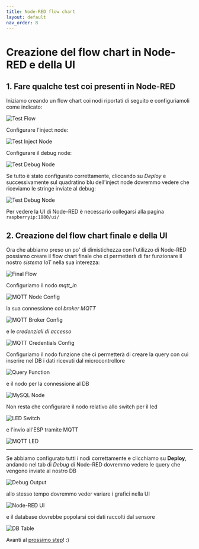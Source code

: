 ```yaml
---
title: Node-RED flow chart
layout: default
nav_order: 8
---
```


# Creazione del flow chart in Node-RED e della UI

## 1. Fare qualche test coi presenti in Node-RED

Iniziamo creando un flow chart coi nodi riportati di seguito e configuriamoli come indicato:

![Test Flow](./images/nodered/test_flow.png)

Configurare l'inject node:

![Test Inject Node](./images/nodered/test_inject_node.png)

Configurare il debug node:

![Test Debug Node](./images/nodered/test_debug_node.png)

Se tutto è stato configurato correttamente, cliccando su *Deploy* e successivamente sul quadratino blu dell'inject node dovremmo vedere che riceviamo le stringe inviate al debug:

![Test Debug Node](./images/nodered/test_debug_output.png)

Per vedere la UI di Node-RED è necessario collegarsi alla pagina `raspberryip:1880/ui/`

## 2. Creazione del flow chart finale e della UI

Ora che abbiamo preso un po' di dimistichezza con l'utilizzo di Node-RED possiamo creare il flow chart finale che ci permetterà di far funzionare il nostro *sistema IoT* nella sua interezza:

![Final Flow](./images/nodered/final_flow.png)

Configuriamo il nodo *mqtt_in*

![MQTT Node Config](./images/nodered/mqtt_node_config.png)

la sua connessione col *broker MQTT*

![MQTT Broker Config](./images/nodered/mqtt_broker_config.png)

e le *credenziali di accesso*

![MQTT Credentials Config](./images/nodered/mqtt_credentials_config.png)

Configuriamo il nodo funzione che ci permetterà di creare la query con cui inserire nel DB i dati ricevuti dal microcontrollore

![Query Function](./images/nodered/query_function.png)

e il nodo per la connessione al DB

![MySQL Node](./images/nodered/mysql_node.png)

Non resta che configurare il nodo relativo allo switch per il led

![LED Switch](./images/nodered/led_switch.png)

e l'invio all'ESP tramite MQTT

![MQTT LED](./images/nodered/mqtt_led.png)

---

Se abbiamo configurato tutti i nodi correttamente e clicchiamo su **Deploy**, andando nel tab di *Debug* di Node-RED dovremmo vedere le query che vengono inviate al nostro DB

![Debug Output](./images/nodered/debug_output.png)

allo stesso tempo dovremmo veder variare i grafici nella UI

![Node-RED UI](./images/nodered/nodered_ui.png)

e il database dovrebbe popolarsi coi dati raccolti dal sensore

![DB Table](./images/db/db_table.png)

Avanti al [prossimo step](./index.html)! :)
